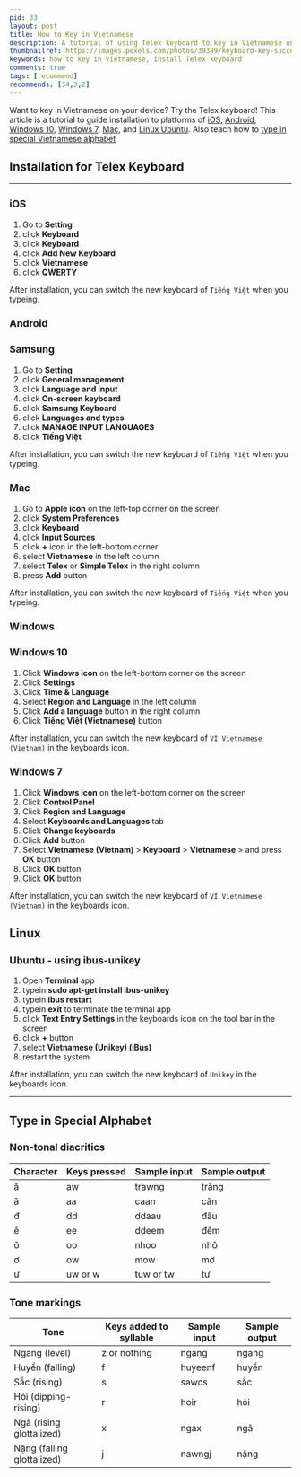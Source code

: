 ```yaml
---
pid: 33
layout: post
title: How to Key in Vietnamese
description: A tutorial of using Telex keyboard to key in Vietnamese on platforms of iOS, Android, Windows 10, Windows 7, Mac, and Linux Ubuntu. Also teach how to type in special Vietnamese alphabet.
thumbnailref: https://images.pexels.com/photos/39389/keyboard-key-success-online-39389.jpeg?h=426&w=640
keywords: how to key in Vietnamese, install Telex keyboard
comments: true
tags: [recommend]
recommends: [34,3,2]
---
```


Want to key in Vietnamese on your device? Try the Telex keyboard! This article is a tutorial to guide installation to platforms of 
<a href="#installation-ios">iOS</a>, 
<a href="#installation-android">Android</a>, 
<a href="#installation-windows-10">Windows 10</a>, 
<a href="#installation-windows-7">Windows 7</a>, 
<a href="#installation-mac">Mac</a>, 
and <a href="#installation-linux-ubuntu">Linux Ubuntu</a>.
Also teach how to <a href="#type-in-special-alphabet">type in special Vietnamese alphabet</a>

## Installation for Telex Keyboard

---

<i id="installation-ios"></i>

### iOS

1. Go to **Setting**
2. click **Keyboard**
3. click **Keyboard**
4. click **Add New Keyboard**
5. click **Vietnamese**
6. click **QWERTY**

After installation, you can switch the new keyboard of `Tiếng Việt` when you typeing.

<i id="installation-android"></i>

### Android

### Samsung

1. Go to **Setting**
2. click **General management**
3. click **Language and input**
4. click **On-screen keyboard**
5. click **Samsung Keyboard**
6. click **Languages and types**
7. click **MANAGE INPUT LANGUAGES**
8. click **Tiếng Việt**

After installation, you can switch the new keyboard of `Tiếng Việt` when you typeing.

<i id="installation-mac"></i>

### Mac

1. Go to **Apple icon** on the left-top corner on the screen
2. click **System Preferences**
3. click **Keyboard**
4. click **Input Sources**
5. click **+** icon in the left-bottom corner
6. select **Vietnamese** in the left column
7. select **Telex** or **Simple Telex** in the right column
8. press **Add** button

After installation, you can switch the new keyboard of `Tiếng Việt` when you typeing.

### Windows

<i id="installation-windows-10"></i>

### Windows 10

1. Click **Windows icon** on the left-bottom corner on the screen
2. Click **Settings**
3. Click **Time & Language**
4. Select **Region and Language** in the left column
5. Click **Add a language** button in the right column
6. Click **Tiếng Việt (Vietnamese)** button

After installation, you can switch the new keyboard of `VI Vietnamese (Vietnam)` in the keyboards icon.

<i id="installation-windows-7"></i>

### Windows 7

1. Click **Windows icon** on the left-bottom corner on the screen
2. Click **Control Panel**
3. Click **Region and Language**
4. Select **Keyboards and Languages** tab
5. Click **Change keyboards**
6. Click **Add** button
7. Select **Vietnamese (Vietnam)** > **Keyboard** > **Vietnamese** > and press **OK** button
8. Click **OK** button
9. Click **OK** button

After installation, you can switch the new keyboard of `VI Vietnamese (Vietnam)` in the keyboards icon.

<i id="installation-linux-ubuntu"></i>

## Linux

### Ubuntu - using ibus-unikey

1. Open **Terminal** app
2. typein **sudo apt-get install ibus-unikey**
3. typein **ibus restart**
4. typein **exit** to terminate the terminal app
5. click **Text Entry Settings** in the keyboards icon on the tool bar in the screen
6. click **+** button
7. select **Vietnamese (Unikey) (iBus)**
8. restart the system

After installation, you can switch the new keyboard of `Unikey` in the keyboards icon.

<i id="type-in-special-alphabet"></i>

---

## Type in Special Alphabet

<h3 class="mt-4">Non-tonal diacritics</h3>

<table class="table-striped table-sm">
  <thead>
    <tr>
      <th>Character</th>
      <th>Keys pressed</th>
      <th>Sample input</th>
      <th>Sample output</th>
    </tr>
  </thead>
  <tbody>
    <tr><td>ă</td><td>aw</td><td>trawng</td><td>trăng</td></tr>
    <tr><td>â</td><td>aa</td><td>caan</td><td>cân</td></tr>
    <tr><td>đ</td><td>dd</td><td>ddaau</td><td>đâu</td></tr>
    <tr><td>ê</td><td>ee</td><td>ddeem</td><td>đêm</td></tr>
    <tr><td>ô</td><td>oo</td><td>nhoo</td><td>nhô</td></tr>
    <tr><td>ơ</td><td>ow</td><td>mow</td><td>mơ</td></tr>
    <tr><td>ư</td><td>uw or w</td><td>tuw or tw</td><td>tư</td></tr>
  </tbody>
</table>

<h3 class="mt-4">Tone markings</h3>

<table class="table-striped table-sm">
  <thead>
    <tr>
      <th>Tone</th>
      <th>Keys added to syllable</th>
      <th>Sample input</th>
      <th>Sample output</th>
    </tr>
  </thead>
  <tbody>
    <tr><td>Ngang (level)</td><td>z or nothing</td><td>ngang</td><td>ngang</td></tr>
    <tr><td>Huyền (falling)</td><td>f</td><td>huyeenf</td><td>huyền</td></tr>
    <tr><td>Sắc (rising)</td><td>s</td><td>sawcs</td><td>sắc</td></tr>
    <tr><td>Hỏi (dipping-rising)</td><td>r</td><td>hoir</td><td>hỏi</td></tr>
    <tr><td>Ngã (rising glottalized)</td><td>x</td><td>ngax</td><td>ngã</td></tr>
    <tr><td>Nặng (falling glottalized)</td><td>j</td><td>nawngj</td><td>nặng</td></tr>
  </tbody>
</table>

<style>h3{font-size:1.1rem;}</style>